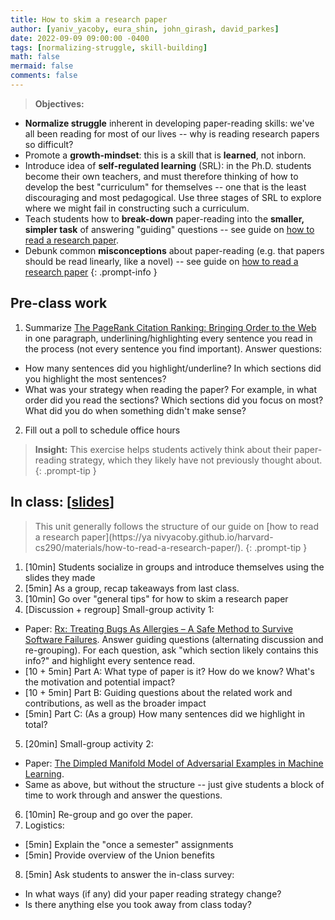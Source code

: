 ```yaml
---
title: How to skim a research paper
author: [yaniv_yacoby, eura_shin, john_girash, david_parkes]
date: 2022-09-09 09:00:00 -0400
tags: [normalizing-struggle, skill-building]
math: false
mermaid: false
comments: false
---
```


> **Objectives:**
* **Normalize struggle** inherent in developing paper-reading skills: we've all been reading for most of our lives -- why is reading research papers so difficult?
* Promote a **growth-mindset**: this is a skill that is **learned**, not inborn.
* Introduce idea of **self-regulated learning** (SRL): in the Ph.D. students become their own teachers, and must therefore thinking of how to develop the best "curriculum" for themselves -- one that is the least discouraging and most pedagogical. Use three stages of SRL to explore where we might fail in constructing such a curriculum.
* Teach students how to **break-down** paper-reading into the **smaller, simpler task** of answering "guiding" questions -- see guide on [how to read a research paper](https://yanivyacoby.github.io/harvard-cs290/materials/how-to-read-a-research-paper/).
* Debunk common **misconceptions** about paper-reading (e.g. that papers should be read linearly, like a novel) -- see guide on [how to read a research paper](https://yanivyacoby.github.io/harvard-cs290/materials/how-to-read-a-research-paper/)
{: .prompt-info }


## Pre-class work
1.  Summarize [The PageRank Citation Ranking: Bringing Order to the Web](http://ilpubs.stanford.edu:8090/422/1/1999-66.pdf) in one paragraph, underlining/highlighting every sentence you read in the process (not every sentence you find important). Answer questions:
  * How many sentences did you highlight/underline? In which sections did you highlight the most sentences?
  * What was your strategy when reading the paper? For example, in what order did you read the sections? Which sections did you focus on most? What did you do when something didn't make sense?
2. Fill out a poll to schedule office hours

> **Insight:** This exercise helps students actively think about their paper-reading strategy, which they likely have not previously thought about. 
{: .prompt-tip }


## In class: \[[slides](https://docs.google.com/presentation/d/1ozxDCtxtJazExXUSXMoHevyGc4uW_nogVjRc1n2qxHU/edit?usp=sharing)\]

> This unit generally follows the structure of our guide on [how to read a research paper](https://ya
nivyacoby.github.io/harvard-cs290/materials/how-to-read-a-research-paper/).
{: .prompt-tip }

1. [10min] Students socialize in groups and introduce themselves using the slides they made
2. [5min] As a group, recap takeaways from last class.
3. [10min] Go over "general tips" for how to skim a research paper
4. [Discussion + regroup] Small-group activity 1:
  * Paper: [Rx: Treating Bugs As Allergies – A Safe Method to Survive Software Failures](https://www.cs.purdue.edu/homes/xyzhang/fall07/Papers/Rx-SOSP05.pdf). Answer guiding questions (alternating discussion and re-grouping). For each question, ask "which section likely contains this info?" and highlight every sentence read.
  * [10 + 5min] Part A: What type of paper is it? How do we know? What's the motivation and potential impact?
  * [10 + 5min] Part B: Guiding questions about the related work and contributions, as well as the broader impact
  * [5min] Part C: (As a group) How many sentences did we highlight in total?
5. [20min] Small-group activity 2:
  * Paper: [The Dimpled Manifold Model of Adversarial Examples in Machine Learning](https://arxiv.org/abs/2106.10151). 
  * Same as above, but without the structure -- just give students a block of time to work through and answer the questions.
6. [10min] Re-group and go over the paper.
7. Logistics:
  * [5min] Explain the "once a semester" assignments
  * [5min] Provide overview of the Union benefits
8. [5min] Ask students to answer the in-class survey:
  * In what ways (if any) did your paper reading strategy change?
  * Is there anything else you took away from class today?
